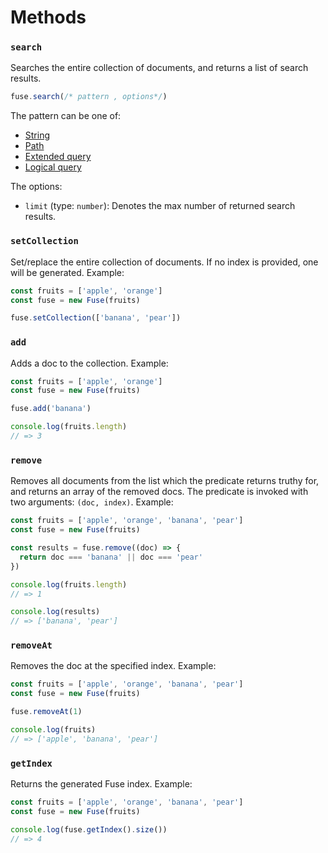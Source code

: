# Methods

### `search`

Searches the entire collection of documents, and returns a list of search results.

```js
fuse.search(/* pattern , options*/)
```

The pattern can be one of:

- [String](/examples.html#search-string-array)
- [Path](/examples.html#nested-search)
- [Extended query](/examples.html#extended-search)
- [Logical query](/api/query.html)

The options:

- `limit` (type: `number`): Denotes the max number of returned search results.

### `setCollection`

Set/replace the entire collection of documents. If no index is provided, one will be generated. Example:

```js
const fruits = ['apple', 'orange']
const fuse = new Fuse(fruits)

fuse.setCollection(['banana', 'pear'])
```

### `add`

Adds a doc to the collection. Example:

```js
const fruits = ['apple', 'orange']
const fuse = new Fuse(fruits)

fuse.add('banana')

console.log(fruits.length)
// => 3
```

### `remove`

Removes all documents from the list which the predicate returns truthy for, and returns an array of the removed docs. The predicate is invoked with two arguments: `(doc, index)`. Example:

```js
const fruits = ['apple', 'orange', 'banana', 'pear']
const fuse = new Fuse(fruits)

const results = fuse.remove((doc) => {
  return doc === 'banana' || doc === 'pear'
})

console.log(fruits.length)
// => 1

console.log(results)
// => ['banana', 'pear']
```

### `removeAt`

Removes the doc at the specified index. Example:

```js
const fruits = ['apple', 'orange', 'banana', 'pear']
const fuse = new Fuse(fruits)

fuse.removeAt(1)

console.log(fruits)
// => ['apple', 'banana', 'pear']
```

### `getIndex`

Returns the generated Fuse index. Example:

```js
const fruits = ['apple', 'orange', 'banana', 'pear']
const fuse = new Fuse(fruits)

console.log(fuse.getIndex().size())
// => 4
```
